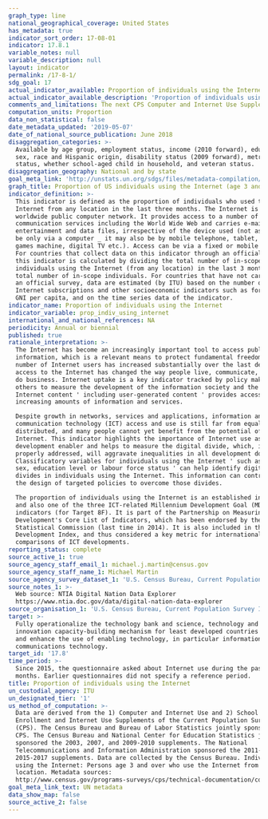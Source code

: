 ```yaml
---
graph_type: line
national_geographical_coverage: United States
has_metadata: true
indicator_sort_order: 17-08-01
indicator: 17.8.1
variable_notes: null
variable_description: null
layout: indicator
permalink: /17-8-1/
sdg_goal: 17
actual_indicator_available: Proportion of individuals using the Internet
actual_indicator_available_description: 'Proportion of individuals using the Internet, age 3 and over'
comments_and_limitations: The next CPS Computer and Internet Use Supplement is scheduled for 2019-11.
computation_units: Proportion
data_non_statistical: false
date_metadata_updated: '2019-05-07'
date_of_national_source_publication: June 2018
disaggregation_categories: >-
  Available by age group, employment status, income (2010 forward), education,
  sex, race and Hispanic origin, disability status (2009 forward), metropolitan
  status, whether school-aged child in household, and veteran status.
disaggregation_geography: National and by state
goal_meta_link: 'http://unstats.un.org/sdgs/files/metadata-compilation/Metadata-Goal-17.pdf'
graph_title: Proportion of US individuals using the Internet (age 3 and over)
indicator_definition: >-
  This indicator is defined as the proportion of individuals who used the
  Internet from any location in the last three months. The Internet is a
  worldwide public computer network. It provides access to a number of
  communication services including the World Wide Web and carries e-mail, news,
  entertainment and data files, irrespective of the device used (not assumed to
  be only via a computer _ it may also be by mobile telephone, tablet, PDA,
  games machine, digital TV etc.). Access can be via a fixed or mobile network.
  For countries that collect data on this indicator through an official survey,
  this indicator is calculated by dividing the total number of in-scope
  individuals using the Internet (from any location) in the last 3 months by the
  total number of in-scope individuals. For countries that have not carried out
  an official survey, data are estimated (by ITU) based on the number of
  Internet subscriptions and other socioeconomic indicators such as for example
  GNI per capita, and on the time series data of the indicator.
indicator_name: Proportion of individuals using the Internet
indicator_variable: prop_indiv_using_internet
international_and_national_references: NA
periodicity: Annual or biennial
published: true
rationale_interpretation: >-
  The Internet has become an increasingly important tool to access public
  information, which is a relevant means to protect fundamental freedoms. The
  number of Internet users has increased substantially over the last decade and
  access to the Internet has changed the way people live, communicate, work and
  do business. Internet uptake is a key indicator tracked by policy makers and
  others to measure the development of the information society and the growth of
  Internet content ' including user-generated content ' provides access to
  increasing amounts of information and services. 

  Despite growth in networks, services and applications, information and
  communication technology (ICT) access and use is still far from equally
  distributed, and many people cannot yet benefit from the potential of the
  Internet. This indicator highlights the importance of Internet use as a
  development enabler and helps to measure the digital divide, which, if not
  properly addressed, will aggravate inequalities in all development domains.
  Classificatory variables for individuals using the Internet ' such as age,
  sex, education level or labour force status ' can help identify digital
  divides in individuals using the Internet. This information can contribute to
  the design of targeted policies to overcome those divides. 

  The proportion of individuals using the Internet is an established indicator
  and also one of the three ICT-related Millennium Development Goal (MDG)
  indicators (for Target 8F). It is part of the Partnership on Measuring ICT for
  Development's Core List of Indicators, which has been endorsed by the UN
  Statistical Commission (last time in 2014). It is also included in the ITU ICT
  Development Index, and thus considered a key metric for international
  comparisons of ICT developments.
reporting_status: complete
source_active_1: true
source_agency_staff_email_1: michael.j.martin@census.gov
source_agency_staff_name_1: Michael Martin
source_agency_survey_dataset_1: 'U.S. Census Bureau, Current Population Survey Internet Use Supplements'
source_notes_1: >-
  Web source: NTIA Digital Nation Data Explorer
  https://www.ntia.doc.gov/data/digital-nation-data-explorer
source_organisation_1: 'U.S. Census Bureau, Current Population Survey Internet Use Supplements'
target: >-
  Fully operationalize the technology bank and science, technology and
  innovation capacity-building mechanism for least developed countries by 2017
  and enhance the use of enabling technology, in particular information and
  communications technology.
target_id: '17.8'
time_period: >-
  Since 2015, the questionnaire asked about Internet use during the past 6
  months. Earlier questionnaires did not specify a reference period.
title: Proportion of individuals using the Internet
un_custodial_agency: ITU
un_designated_tier: '1'
us_method_of_computation: >-
  Data are derived from the 1) Computer and Internet Use and 2) School
  Enrollment and Internet Use Supplements of the Current Population Survey
  (CPS). The Census Bureau and Bureau of Labor Statistics jointly sponsor the
  CPS. The Census Bureau and National Center for Education Statistics jointly
  sponsored the 2003, 2007, and 2009-2010 supplements. The National
  Telecommunications and Information Administration sponsored the 2011-2013 and
  2015-2017 supplements. Data are collected by the Census Bureau. Individuals
  using the Internet: Persons age 3 and over who use the Internet from any
  location. Metadata sources:
  http://www.census.gov/programs-surveys/cps/technical-documentation/complete.html
goal_meta_link_text: UN metadata
data_show_map: false
source_active_2: false
---
```

